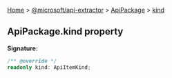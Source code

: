 [Home](./index) &gt; [@microsoft/api-extractor](./api-extractor.md) &gt; [ApiPackage](./api-extractor.apipackage.md) &gt; [kind](./api-extractor.apipackage.kind.md)

## ApiPackage.kind property


<b>Signature:</b>

```typescript
/** @override */
readonly kind: ApiItemKind;
```
